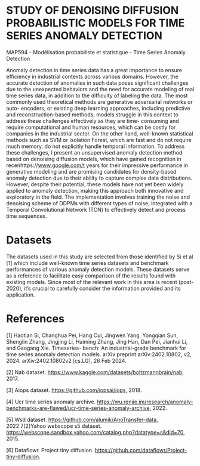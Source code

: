 # STUDY OF DENOISING DIFFUSION PROBABILISTIC MODELS FOR TIME SERIES ANOMALY DETECTION
MAP594 - Modélisation probabiliste et statistique - Time Series Anomaly Detection 

Anomaly detection in time series data has a great importance to ensure efficiency in industrial
contexts across various domains. However, the accurate detection of anomalies in such data
poses significant challenges due to the unexpected behaviors and the need for accurate modeling
of real time series data, in addition to the difficulty of labeling the data.
The most commonly used theoretical methods are generative adversarial networks or auto-
encoders, or existing deep learning approaches, including predictive and reconstruction-based
methods, models struggle in this context to address these challenges effectively as they are time-
consuming and require computational and human resources, which can be costly for companies
in the industrial sector. On the other hand, well-known statistical methods such as SVM or
Isolation Forest, which are fast and do not require much memory, do not explicitly handle
temporal information.
To address these challenges, I present an unsupervised anomaly detection method based on
denoising diffusion models, which have gained recognition in recenhttps://www.google.com/t years for their impressive
performance in generative modeling and are promising candidates for density-based anomaly
detection due to their ability to capture complex data distributions. However, despite their
potential, these models have not yet been widely applied to anomaly detection, making this
approach both innovative and exploratory in the field. The implementation involves training
the noise and denoising scheme of DDPMs with different types of noise, integrated with a
Temporal Convolutional Network (TCN) to effectively detect and process time sequences.


# Datasets 

The datasets used in this study are selected from those identified by Si et al [1] which include
well-known time series datasets and benchmark performances of various anomaly detection
models. These datasets serve as a reference to facilitate easy comparison of the results found
with existing models. Since most of the relevant work in this area is recent (post-2020), it’s
crucial to carefully consider the information provided and its application.

# References 
[1] Haotian Si, Changhua Pei, Hang Cui, Jingwen Yang, Yongqian Sun, Shenglin Zhang,
Jingjing Li, Haiming Zhang, Jing Han, Dan Pei, Jianhui Li, and Gaogang Xie. Timeseries-
bench: An industrial-grade benchmark for time series anomaly detection models. arXiv
preprint arXiv:2402.10802, v2, 2024. arXiv:2402.10802v2 [cs.LG], 26 Feb 2024.

[2] Nab dataset. https://www.kaggle.com/datasets/boltzmannbrain/nab, 2017.

[3] Aiops dataset. https://github.com/iopsai/iops, 2018.

[4] Ucr time series anomaly archive. https://wu.renjie.im/research/anomaly-benchmarks-are-flawed/ucr-time-series-anomaly-archive, 2022.

[5] Wsd dataset. https://github.com/alumik/AnoTransfer-data, 2022.7[2]Yahoo webscope s5 dataset. https://webscope.sandbox.yahoo.com/catalog.php?datatype=s&did=70, 2015.

[6] Dataflowr. Project tiny diffusion. https://github.com/dataflowr/Project-tiny-diffusion.


